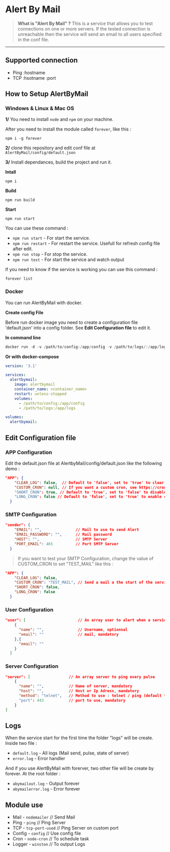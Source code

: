 # Alert By Mail

> **What is "Alert By Mail" ?**
> This is a service that allows you to test connections on one or more servers. If the tested connection is unreachable then the service will send an email to all users specified in the conf file.

---

## **Supported connection**

- Ping :hostname
- TCP :hsotname :port

## **How to Setup AlertByMail**

### **Windows** & **Linux** & **Mac OS**

**1/** You need to install `node` and `npm` on your machine.

After you need to install the module called `forever`, like this :

```Shell
npm i -g forever
```

**2/** clone this repository and edit conf file at `AlertByMail/config/default.json`

**3/** Install dependances, build the project and run it.

**Intall**
```Shell
npm i
```
**Build**
```Shell
npm run build
```
**Start**
```Shell
npm run start
```

You can use these command :
- `npm run start` - For start the service.
- `npm run restart` - For restart the service. Usefull for refresh config file after edit.
- `npm run stop` - For stop the service.
- `npm run test` - For start the service and watch output

If you need to know if the service is working you can use this command :
```Shell
forever list
```


### **Docker**

You can run AlertByMail with docker. 

**Create config File**

Before run docker image you need to create a configuration file 'default.json' into a config folder. See **Edit Configuration file** to edit it.

**In command line**

```Powershell
docker run -d -v /path/to/config:/app/config -v /path/to/logs/:/app/logs --name <container_name> alertbymail
```

**Or with docker-compose**

```Yaml
version: '3.1'

services:
  alertbymail:
    image: alertbymail
    container_name: <container_name>
    restart: unless-stopped
    volumes:
      - /path/to/config:/app/config
      - /path/to/logs:/app/logs

volumes:
  alertbymail:
```

## **Edit Configuration file**

### **APP Configuration**

Edit the default.json file at AlertbyMail/config/default.json like the following demo : 

```JSON
"APP": {
    "CLEAR_LOG": false,  // Default to 'false', set to 'true' to clear logs after the service restart
    "CUSTOM_CRON": null, // If you want a custom cron, see https://crontab.guru/ for the format
    "SHORT_CRON": true, // Default to 'true', set to 'false' to disable cron: Every minute 5 minutes
    "LONG_CRON": false // Default to 'false', set to 'true' to enable cron: At minute 5 past every 4th hour.
  }
```

### **SMTP Configuration**

```JSON
"sender": {
    "EMAIL": "",               // Mail to use to send Alert
    "EMAIL_PASSWORD": "",      // Mail password
    "HOST": "",                // SMTP Server
    "PORT_EMAIL": 465          // Port SMTP Server
  }
```

> If you want to test your SMTP Configuration, change the value of CUSTOM_CRON to set "TEST_MAIL" like this :

```JSON
"APP": {
    "CLEAR_LOG": false,  
    "CUSTOM_CRON": "TEST_MAIL", // Send a mail a the start of the service
    "SHORT_CRON": false, 
    "LONG_CRON": false
  }
```

### **User Configuration**

```JSON
"user": [                       // An array user to alert when a service change state
    {
      "name": "",               // Username, optionnal
      "email": ""               // mail, mandatory
    },{
      "email": ""
    }
  ]
```

### **Server Configuration**

```JSON
"server": [                 // An array server to ping every pulse
    {
      "name": "",           // Name of server, mandatory
      "host": "",           // Host or Ip Adress, mandatory
      "method": "telnet",   // Method to use : telnet / ping (default to 'telnet')
      "port": 443           // port to use, mandatory
    }
]
```

## **Logs**

When the service start for the first time the folder "logs" will be create. Inside two file : 
- ```default.log``` - All logs (Mail send, pulse, state of server)
- ```error.log``` - Error handler

And if you use AlertByMail with forerver, two other file will be create by forever. At the root folder : 

- ```abymailout.log``` -  Output forever 
- ```abymailerror.log``` - Error forever


## **Module use**

- Mail - `nodemailer` // Send Mail
- Ping - `ping`             // Ping Server
- TCP - `tcp-port-used`     // Ping Server on custom port
- Config - `config` // Use config file
- Cron - `node-cron` // To schedule task
- Logger - `winston` // To output Logs
